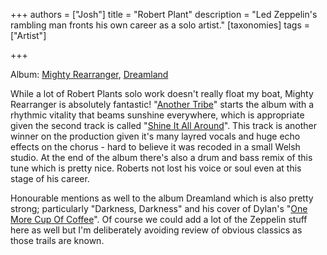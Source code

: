 +++
authors = ["Josh"]
title = "Robert Plant"
description = "Led Zeppelin's rambling man fronts his own career as a solo artist."
[taxonomies]
tags = ["Artist"]

+++

Album: [Mighty Rearranger](https://youtube.com/playlist?list=PLWmdrxukffoAZlaeNfzur4uBfLFTKFlSz&si=CIV0giyUUpgQRIwp), [Dreamland](https://youtube.com/playlist?list=OLAK5uy_lJEY-pBUUaZqugz6WuN4ZwhVulKh_mToQ&si=2onjwn5Yy37ASd9K)

While a lot of Robert Plants solo work doesn't really float my boat, Mighty Rearranger is absolutely fantastic! "[Another Tribe](https://youtu.be/Ry1LfNdfRt8?si=Pkumgyzvs4P45Vln)" starts the album with a rhythmic vitality that beams sunshine everywhere, which is appropriate given the second track is called "[Shine It All Around](https://youtu.be/3qp9z3IA_fU?si=fFtsvYOdLpWrTMvY)". This track is another winner on the production given it's many layred vocals and huge echo effects on the chorus - hard to believe it was recoded in a small Welsh studio. At the end of the album there's also a drum and bass remix of this tune which is pretty nice. Roberts not lost his voice or soul even at this stage of his career. 

Honourable mentions as well to the album Dreamland which is also pretty strong; particularly "Darkness, Darkness" and his cover of Dylan's "[One More Cup Of Coffee](https://youtu.be/SWUUR_BEG6o?si=wRxT3-S6w8tm_mNX)". Of course we could add a lot of the Zeppelin stuff here as well but I'm deliberately avoiding review of obvious classics as those trails are known.